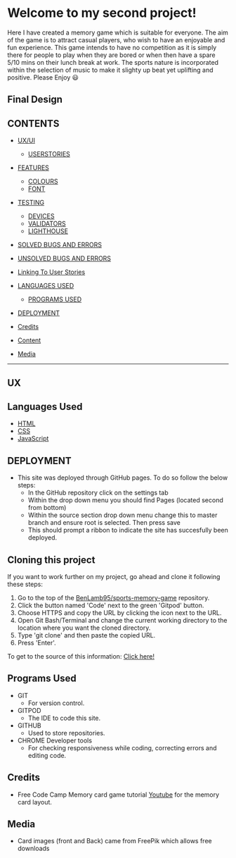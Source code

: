 # Welcome to my second project!

Here I have created a memory game which is suitable for everyone. The aim of the game is to attract casual players, who wish to have an enjoyable and fun experience. This game intends to have no competition as it is simply there for people to play when they are bored or when then have a spare 5/10 mins on their lunch break at work. The sports nature is incorporated within the selection of music to make it slighty up beat yet uplifting and positive.  Please Enjoy 😃

## Final Design


## CONTENTS

* [UX/UI](#ux)
    * [USERSTORIES](#user-stories)

* [FEATURES](#features)
  * [COLOURS](#colours)
  * [FONT](#font)

* [TESTING](#testing)
  * [DEVICES](#devices)
  * [VALIDATORS](#validators)
  * [LIGHTHOUSE](#lighthouse)


* [SOLVED BUGS AND ERRORS](#solved-bugs-and-errors)
   
* [UNSOLVED BUGS AND ERRORS](#unsolved-bugs-and-errors)

* [Linking To User Stories](#linking-to-user-stories) 

* [LANGUAGES USED](#languages-used)
    * [PROGRAMS USED](#programs-used)
    
* [DEPLOYMENT](#deployment)

* [Credits](#credits)

* [Content](#content)

* [Media](#media)


---

## UX

## Languages Used

* [HTML](https://en.wikipedia.org/wiki/HTML5)
* [CSS](https://en.wikipedia.org/wiki/CSS#CSS_3)
* [JavaScript](https://en.wikipedia.org/wiki/JavaScript)


## DEPLOYMENT

* This site was deployed through GitHub pages. To do so follow the below steps:
  * In the GitHub repository click on the settings tab
  * Within the drop down menu you should find Pages (located second from bottom) 
  * Within the source section drop down menu change this to master branch and ensure root is selected. Then press save
  * This should prompt a ribbon to indicate the site has succesfully been deployed.
  
## Cloning this project
If you want to work further on my project, go ahead and clone it following these steps:

1. Go to the top of the [BenLamb95/sports-memory-game](https://github.com/BenLamb95/sports-memory-game) repository.
2. Click the button named 'Code' next to the green 'Gitpod' button.
3. Choose HTTPS and copy the URL by clicking the icon next to the URL.
4. Open Git Bash/Terminal and change the current working directory to the location where you want the cloned directory.
5. Type 'git clone' and then paste the copied URL.
6. Press 'Enter'.

To get to the source of this information: [Click here!](https://docs.github.com/en/free-pro-team@latest/github/creating-cloning-and-archiving-repositories/cloning-a-repository)


## Programs Used

* GIT
  * For version control.
* GITPOD
  * The IDE to code this site.
* GITHUB
  * Used to store repositories.
* CHROME Developer tools
  * For checking responsiveness while coding, correcting errors and editing code.

## Credits
* Free Code Camp Memory card game tutorial [Youtube](https://www.youtube.com/watch?v=ZniVgo8U7ek) for the memory card layout.

## Media

* Card images (front and Back) came from FreePik which allows free downloads